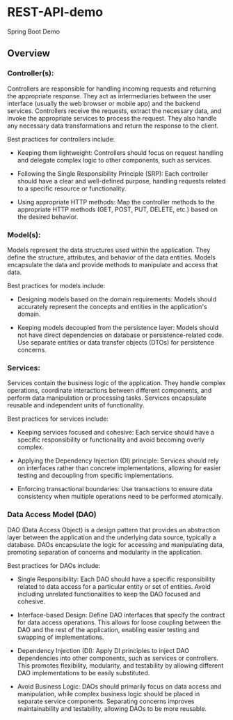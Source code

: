 # REST-API-demo
 Spring Boot Demo

## Overview

### Controller(s):
Controllers are responsible for handling incoming requests and returning the appropriate response.
They act as intermediaries between the user interface (usually the web browser or mobile app) and
the backend services. Controllers receive the requests, extract the necessary data, and invoke the
appropriate services to process the request. They also handle any necessary data transformations and
return the response to the client.

Best practices for controllers include:

* Keeping them lightweight: Controllers should focus on request handling and delegate complex logic to
  other components, such as services.

* Following the Single Responsibility Principle (SRP): Each controller should have a clear and well-defined
  purpose, handling requests related to a specific resource or functionality.

* Using appropriate HTTP methods: Map the controller methods to the appropriate HTTP methods
  (GET, POST, PUT, DELETE, etc.) based on the desired behavior.

### Model(s):
Models represent the data structures used within the application. They define the structure,
attributes, and behavior of the data entities. Models encapsulate the data and provide methods
to manipulate and access that data.

Best practices for models include:

* Designing models based on the domain requirements: Models should accurately represent the concepts
and entities in the application's domain.

* Keeping models decoupled from the persistence layer: Models should not have direct dependencies on 
database or persistence-related code. Use separate entities or data transfer objects (DTOs) for persistence concerns.

### Services:
Services contain the business logic of the application. They handle complex operations, coordinate
interactions between different components, and perform data manipulation or processing tasks.
Services encapsulate reusable and independent units of functionality.

Best practices for services include:

* Keeping services focused and cohesive: Each service should have a specific responsibility or
functionality and avoid becoming overly complex.

* Applying the Dependency Injection (DI) principle: Services should rely on interfaces rather than
concrete implementations, allowing for easier testing and decoupling from specific implementations.

* Enforcing transactional boundaries: Use transactions to ensure data consistency when multiple
operations need to be performed atomically.

### Data Access Model (DAO)
DAO (Data Access Object) is a design pattern that provides an abstraction layer between the application and the underlying data source, typically a database. DAOs encapsulate the logic for accessing and manipulating data, promoting separation of concerns and modularity in the application.

Best practices for DAOs include:

* Single Responsibility: Each DAO should have a specific responsibility related to data access for a particular entity or set of entities. Avoid including unrelated functionalities to keep the DAO focused and cohesive.

* Interface-based Design: Define DAO interfaces that specify the contract for data access operations. This allows for loose coupling between the DAO and the rest of the application, enabling easier testing and swapping of implementations.

* Dependency Injection (DI): Apply DI principles to inject DAO dependencies into other components, such as services or controllers. This promotes flexibility, modularity, and testability by allowing different DAO implementations to be easily substituted.

* Avoid Business Logic: DAOs should primarily focus on data access and manipulation, while complex business logic should be placed in separate service components. Separating concerns improves maintainability and testability, allowing DAOs to be more reusable.
